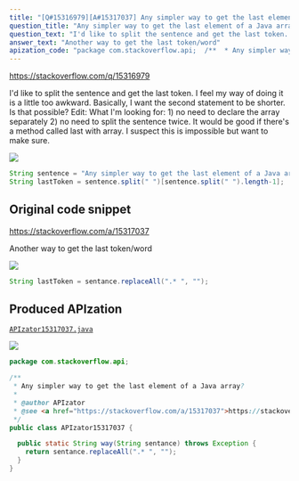 ```yaml
---
title: "[Q#15316979][A#15317037] Any simpler way to get the last element of a Java array?"
question_title: "Any simpler way to get the last element of a Java array?"
question_text: "I'd like to split the sentence and get the last token. I feel my way of doing it is a little too awkward. Basically, I want the second statement to be shorter. Is that possible? Edit: What I'm looking for: 1) no need to declare the array separately 2) no need to split the sentence twice. It would be good if there's a method called last with array. I suspect this is impossible but want to make sure."
answer_text: "Another way to get the last token/word"
apization_code: "package com.stackoverflow.api;  /**  * Any simpler way to get the last element of a Java array?  *  * @author APIzator  * @see <a href=\"https://stackoverflow.com/a/15317037\">https://stackoverflow.com/a/15317037</a>  */ public class APIzator15317037 {    public static String way(String sentance) throws Exception {     return sentance.replaceAll(\".* \", \"\");   } }"
---
```


https://stackoverflow.com/q/15316979

I&#x27;d like to split the sentence and get the last token. I feel my way of doing it is a little too awkward. Basically, I want the second statement to be shorter. Is that possible?
Edit: What I&#x27;m looking for: 1) no need to declare the array separately 2) no need to split the sentence twice. It would be good if there&#x27;s a method called last with array. I suspect this is impossible but want to make sure.


<div class="code-logo"><img src="/stackoverflow.png" /></div>

```java
String sentence = "Any simpler way to get the last element of a Java array?";
String lastToken = sentence.split(" ")[sentence.split(" ").length-1];
```


## Original code snippet

https://stackoverflow.com/a/15317037

Another way to get the last token/word

<div class="code-logo"><img src="/stackoverflow.png" /></div>

```java
String lastToken = sentance.replaceAll(".* ", "");
```

## Produced APIzation

[`APIzator15317037.java`](https://github.com/pasqualesalza/apization-temp/raw/main/data/search/APIzator15317037.java)

<div class="code-logo"><img src="/apizator.png" /></div>

```java
package com.stackoverflow.api;

/**
 * Any simpler way to get the last element of a Java array?
 *
 * @author APIzator
 * @see <a href="https://stackoverflow.com/a/15317037">https://stackoverflow.com/a/15317037</a>
 */
public class APIzator15317037 {

  public static String way(String sentance) throws Exception {
    return sentance.replaceAll(".* ", "");
  }
}

```